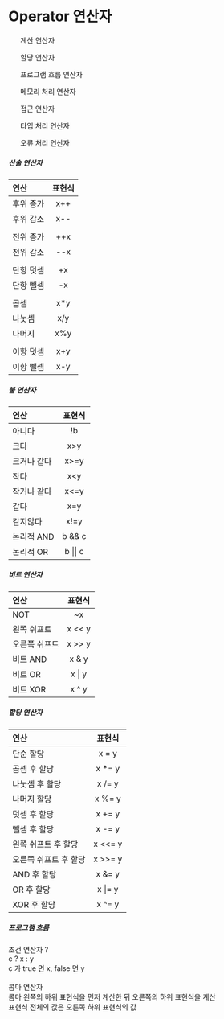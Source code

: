 <h1>Operator 연산자</h1>
<ul>계산 연산자</ul>
<ul>할당 연산자</ul>
<ul>프로그램 흐름 연산자</ul>
<ul>메모리 처리 연산자</ul>
<ul>접근 연산자</ul>
<ul>타입 처리 연산자</ul>
<ul>오류 처리 연산자</ul>

<h5>산술 연산자</h5>

|연산|표현식|
|:---|:---:|
|후위 증가|x++|
|후위 감소|x--|
|     |     |
|전위 증가|++x|
|전위 감소|--x|
|     |     |
|단항 덧셈|+x|
|단항 뺄셈|-x|
|     |     |
|곱셈|x*y|
|나눗셈|x/y|
|나머지|x%y|
|     |     |
|이항 덧셈|x+y|
|이항 뺄셈|x-y|

<h5>불 연산자</h5>

|연산|표현식|
|:---|:---:|
|아니다|!b|
|크다|x>y|
|크거나 같다|x>=y|
|작다|x<y|
|작거나 같다|x<=y|
|같다|x=y|
|같지않다|x!=y|
|논리적 AND|b && c|
|논리적 OR|b \|\| c|


<h5>비트 연산자</h5>

|연산|표현식|
|:---|:---:|
|NOT|~x|
|왼쪽 쉬프트|x << y|
|오른쪽 쉬프트|x >> y|
|비트 AND|x & y|
|비트 OR|x \| y|
|비트 XOR|x ^ y|

<h5>할당 연산자</h5>

|연산|표현식|
|:---|:---:|
|단순 할당|x = y|
|곱셈 후 할당|x *= y|
|나눗셈 후 할당|x /= y|
|나머지 할당|x %= y|
|덧셈 후 할당|x += y|
|뺄셈 후 할당|x -= y|
|왼쪽 쉬프트 후 할당|x <<= y|
|오른쪽 쉬프트 후 할당|x >>= y|
|AND 후 할당|x &= y|
|OR 후 할당|x \|= y|
|XOR 후 할당|x ^= y|

<h5>프로그램 흐름</h5>
조건 연산자 ?<br>
c ? x : y<br>
c 가 true 면 x, false 면 y<br>
<br>
콤마 연산자<br>
콤마 왼쪽의 하위 표현식을 먼저 계산한 뒤 오른쪽의 하위 표현식을 계산<br>
표현식 전체의 값은 오른쪽 하위 표현식의 값<br>